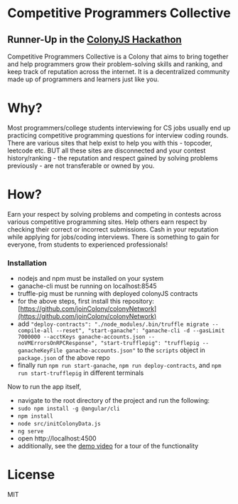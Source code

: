 # Competitive Programmers Collective
## Runner-Up in the [ColonyJS Hackathon](https://twitter.com/joincolony/status/1012802889335689217)

Competitive Programmers Collective is a Colony that aims to bring together and help programmers grow their problem-solving skills and ranking, and keep track of reputation across the internet. It is a decentralized community made up of programmers and learners just like you.

# Why?

Most programmers/college students interviewing for CS jobs usually end up practicing competitive programming questions for interview coding rounds. There are various sites that help exist to help you with this - topcoder, leetcode etc. BUT all these sites are disconnected and your contest history/ranking - the reputation and respect gained by solving problems previously - are not transferable or owned by you.

# How? 

Earn your respect by solving problems and competing in contests across various competitive programming sites. Help others earn respect by checking their correct or incorrect submissions. Cash in your reputation while applying for jobs/coding interviews. There is something to gain for everyone, from students to experienced professionals!

### Installation
- nodejs and npm must be installed on your system
- ganache-cli must be running on localhost:8545
- truffle-pig must be running with deployed colonyJS contracts
- for the above steps, first install this repository: [https://github.com/joinColony/colonyNetwork](https://github.com/joinColony/colonyNetwork)
- add ```"deploy-contracts": "./node_modules/.bin/truffle migrate --compile-all --reset",
    "start-ganache": "ganache-cli -d --gasLimit 7000000 --acctKeys ganache-accounts.json --noVMErrorsOnRPCResponse",
    "start-trufflepig": "trufflepig --ganacheKeyFile ganache-accounts.json"```
    to the `scripts` object in `package.json` of the above repo
- finally run `npm run start-ganache`, `npm run deploy-contracts`, and `npm run start-trufflepig` in different terminals

Now to run the app itself,
- navigate to the root directory of the project and run the following:
- `sudo npm install -g @angular/cli`
- `npm install`
- `node src/initColonyData.js`
- `ng serve`
- open http://localhost:4500
- additionally, see the [demo video](https://www.youtube.com/watch?v=o0ULFONjPlI) for a tour of the functionality

# License
MIT
